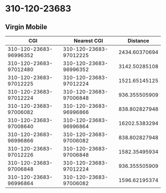 # 310-120-23683
## Virgin Mobile


| CGI | Nearest CGI | Distance |
|-----|-------------|----------|
| 310-120-23683-96996352 | 310-120-23683-97012225 | 2434.60370694 |
| 310-120-23683-97012480 | 310-120-23683-96996352 | 3142.50285108 |
| 310-120-23683-97012225 | 310-120-23683-97012224 | 1521.65145125 |
| 310-120-23683-97012224 | 310-120-23683-97006848 | 936.355505909 |
| 310-120-23683-97006082 | 310-120-23683-96996866 | 838.802827948 |
| 310-120-23683-97008640 | 310-120-23683-96996864 | 16202.5383294 |
| 310-120-23683-96996866 | 310-120-23683-97006082 | 838.802827948 |
| 310-120-23683-97012226 | 310-120-23683-97006848 | 1582.35495934 |
| 310-120-23683-97006848 | 310-120-23683-97012224 | 936.355505909 |
| 310-120-23683-96996864 | 310-120-23683-97006082 | 1596.62195374 |
